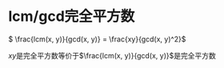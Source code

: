 # lcm/gcd完全平方数

$ \frac{lcm(x, y)}{gcd(x, y)} = \frac{xy}{gcd(x, y)^2}$

$xy$是完全平方数等价于$\frac{lcm(x, y)}{gcd(x, y)}$是完全平方数

